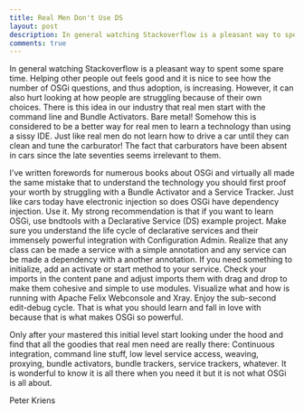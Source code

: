 ```yaml
---
title: Real Men Don't Use DS
layout: post
description: In general watching Stackoverflow is a pleasant way to spent some spare time. Helping other people out feels good and it is nice to see how the number of OSGi questions, and thus adoption, is increasing. However, it can also hurt looking ...
comments: true
---
```


In general watching Stackoverflow is a pleasant way to spent some spare time. Helping other people out feels good and it is nice to see how the number of OSGi questions, and thus adoption, is increasing. However, it can also hurt looking at how people are struggling because of their own choices. There is this idea in our industry that real men start with the command line and Bundle Activators. Bare metal! Somehow this is considered to be a better way for real men to learn a technology than using a sissy IDE. Just like real men do not learn how to drive a car until they can clean and tune the carburator! The fact that  carburators have been absent in cars since the late seventies seems irrelevant to them.

I've written forewords for numerous books about OSGi and virtually all made the same mistake that to understand the technology you should first proof your worth by struggling with a Bundle Activator and a Service Tracker. Just like cars today have electronic injection so does OSGi have dependency injection. Use it. My strong recommendation is that if you want to learn OSGi, use bndtools with a Declarative Service (DS) example project. Make sure you understand the life cycle of declarative services and their immensely powerful integration with Configuration Admin. Realize that any class can be made a service with a simple annotation and any service can be made a dependency with a another annotation. If you need something to initialize, add an activate or start method to your service. Check your imports in the content pane and adjust imports them with drag and drop to make them cohesive and simple to use modules. Visualize what and how is running with Apache Felix Webconsole and Xray. Enjoy the sub-second edit-debug cycle. That is what you should learn and fall in love with because that is what makes OSGi so powerful.

Only after your mastered this initial level start looking under the hood and find that all the goodies that real men need are really there: Continuous integration, command line stuff, low level service access, weaving, proxying, bundle activators, bundle trackers, service trackers, whatever. It is wonderful to know it is all there when you need it but it is not what OSGi is all about.

Peter Kriens
